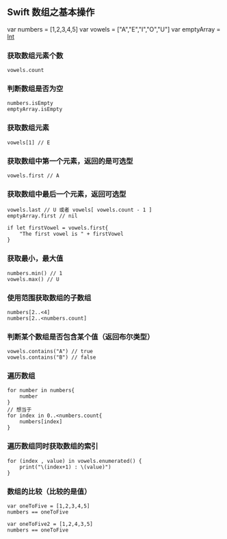 ## Swift 数组之基本操作

var numbers = [1,2,3,4,5]
var vowels = ["A","E","I","O","U"]
var emptyArray = [Int]()

### 获取数组元素个数
```
vowels.count
```

### 判断数组是否为空
```
numbers.isEmpty
emptyArray.isEmpty
```
### 获取数组元素
```
vowels[1] // E
```

### 获取数组中第一个元素，返回的是可选型
```
vowels.first // A
```

### 获取数组中最后一个元素，返回可选型
```
vowels.last // U 或者 vowels[ vowels.count - 1 ]
emptyArray.first // nil

if let firstVowel = vowels.first{
    "The first vowel is " + firstVowel
}
```

### 获取最小，最大值
```
numbers.min() // 1
vowels.max() // U
```

### 使用范围获取数组的子数组
```
numbers[2..<4]
numbers[2..<numbers.count]
```

### 判断某个数组是否包含某个值（返回布尔类型）
```
vowels.contains("A") // true
vowels.contains("B") // false
```

### 遍历数组
```
for number in numbers{
    number
}
// 想当于
for index in 0..<numbers.count{
    numbers[index]
}
```

### 遍历数组同时获取数组的索引
```
for (index , value) in vowels.enumerated() {
    print("\(index+1) : \(value)")
}
```
### 数组的比较（比较的是值）
```
var oneToFive = [1,2,3,4,5]
numbers == oneToFive

var oneToFive2 = [1,2,4,3,5]
numbers == oneToFive
```




































